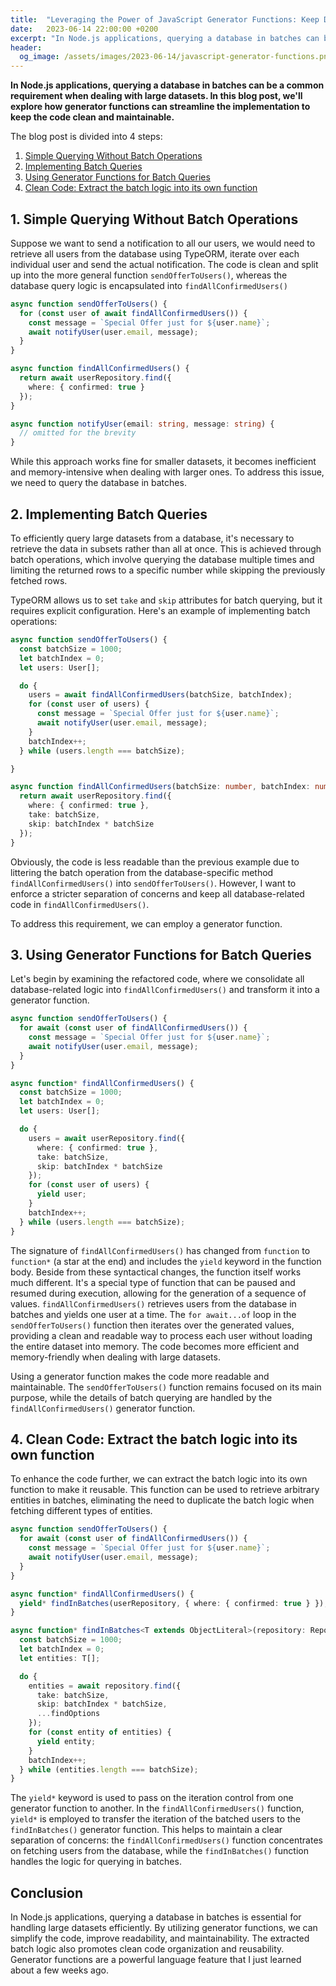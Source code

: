 ```yaml
---
title:  "Leveraging the Power of JavaScript Generator Functions: Keep Database Batch Operations clean and maintainable"
date:   2023-06-14 22:00:00 +0200
excerpt: "In Node.js applications, querying a database in batches can be a common requirement when dealing with large datasets. Generator functions can streamline the implementation to keep the code clean and maintainable."
header:
  og_image: /assets/images/2023-06-14/javascript-generator-functions.png
---
```



**In Node.js applications, querying a database in batches can be a common requirement when dealing with large datasets. In this blog post, we'll explore how generator functions can streamline the implementation to keep the code clean and maintainable.**

The blog post is divided into 4 steps:

1. [Simple Querying Without Batch Operations](#1-simple-querying-without-batch-operations)
1. [Implementing Batch Queries](#2-implementing-batch-queries)
1. [ Using Generator Functions for Batch Queries](#3-using-generator-functions-for-batch-queries)
1. [Clean Code: Extract the batch logic into its own function](#4-clean-code-extract-the-batch-logic-into-its-own-function)


## 1. Simple Querying Without Batch Operations

Suppose we want to send a notification to all our users, we would need to retrieve all users from the database using TypeORM, iterate over each individual user and send the actual notification. The code is clean and split up into the more general function `sendOfferToUsers()`, whereas the database query logic is encapsulated into `findAllConfirmedUsers()`


```typescript
async function sendOfferToUsers() {
  for (const user of await findAllConfirmedUsers()) {
    const message = `Special Offer just for ${user.name}`;
    await notifyUser(user.email, message);
  }
}

async function findAllConfirmedUsers() {
  return await userRepository.find({
    where: { confirmed: true }
  });
}

async function notifyUser(email: string, message: string) {
  // omitted for the brevity
}
```

While this approach works fine for smaller datasets, it becomes inefficient and memory-intensive when dealing with larger ones. To address this issue, we need to query the database in batches.



## 2. Implementing Batch Queries

To efficiently query large datasets from a database, it's necessary to retrieve the data in subsets rather than all at once. This is achieved through batch operations, which involve querying the database multiple times and limiting the returned rows to a specific number while skipping the previously fetched rows.

TypeORM allows us to set `take` and `skip` attributes for batch querying, but it requires explicit configuration. Here's an example of implementing batch operations:


```typescript
async function sendOfferToUsers() {
  const batchSize = 1000;
  let batchIndex = 0;
  let users: User[];

  do {
    users = await findAllConfirmedUsers(batchSize, batchIndex);
    for (const user of users) {
      const message = `Special Offer just for ${user.name}`;
      await notifyUser(user.email, message);
    }
    batchIndex++;
  } while (users.length === batchSize);

}

async function findAllConfirmedUsers(batchSize: number, batchIndex: number) {
  return await userRepository.find({
    where: { confirmed: true },
    take: batchSize,
    skip: batchIndex * batchSize
  });
}
```

Obviously, the code is less readable than the previous example due to littering the batch operation from the database-specific method `findAllConfirmedUsers()` into `sendOfferToUsers()`. However, I want to enforce a stricter separation of concerns and keep all database-related code in `findAllConfirmedUsers()`.

To address this requirement, we can employ a generator function.


## 3. Using Generator Functions for Batch Queries

Let's begin by examining the refactored code, where we consolidate all database-related logic into `findAllConfirmedUsers()` and transform it into a generator function.

```typescript
async function sendOfferToUsers() {
  for await (const user of findAllConfirmedUsers()) {
    const message = `Special Offer just for ${user.name}`;
    await notifyUser(user.email, message);
  }
}

async function* findAllConfirmedUsers() {
  const batchSize = 1000;
  let batchIndex = 0;
  let users: User[];

  do {
    users = await userRepository.find({
      where: { confirmed: true },
      take: batchSize,
      skip: batchIndex * batchSize
    });
    for (const user of users) {
      yield user;
    }
    batchIndex++;
  } while (users.length === batchSize);
}
```

The signature of `findAllConfirmedUsers()` has changed from `function` to `function*` (a star at the end) and includes the `yield` keyword in the function body. Beside from these syntactical changes, the function itself works much different. It's a special type of function that can be paused and resumed during execution, allowing for the generation of a sequence of values. `findAllConfirmedUsers()` retrieves users from the database in batches and yields one user at a time. The `for await...of` loop in the `sendOfferToUsers()` function then iterates over the generated values, providing a clean and readable way to process each user without loading the entire dataset into memory. The code becomes more efficient and memory-friendly when dealing with large datasets.

Using a generator function makes the code more readable and maintainable. The `sendOfferToUsers()` function remains focused on its main purpose, while the details of batch querying are handled by the `findAllConfirmedUsers()` generator function.


## 4. Clean Code: Extract the batch logic into its own function

To enhance the code further, we can extract the batch logic into its own function to make it reusable. This function can be used to retrieve arbitrary entities in batches, eliminating the need to duplicate the batch logic when fetching different types of entities.

```typescript
async function sendOfferToUsers() {
  for await (const user of findAllConfirmedUsers()) {
    const message = `Special Offer just for ${user.name}`;
    await notifyUser(user.email, message);
  }
}

async function* findAllConfirmedUsers() {
  yield* findInBatches(userRepository, { where: { confirmed: true } });
}

async function* findInBatches<T extends ObjectLiteral>(repository: Repository<T>, findOptions: FindManyOptions<T>) {
  const batchSize = 1000;
  let batchIndex = 0;
  let entities: T[];

  do {
    entities = await repository.find({
      take: batchSize,
      skip: batchIndex * batchSize,
      ...findOptions
    });
    for (const entity of entities) {
      yield entity;
    }
    batchIndex++;
  } while (entities.length === batchSize);
}
```

The `yield*` keyword is used to pass on the iteration control from one generator function to another. In the `findAllConfirmedUsers()` function, `yield*` is employed to transfer the iteration of the batched users to the `findInBatches()` generator function. This helps to maintain a clear separation of concerns: the `findAllConfirmedUsers()` function concentrates on fetching users from the database, while the `findInBatches()` function handles the logic for querying in batches.


## Conclusion

In Node.js applications, querying a database in batches is essential for handling large datasets efficiently. By utilizing generator functions, we can simplify the code, improve readability, and maintainability. The extracted batch logic also promotes clean code organization and reusability. Generator functions are a powerful language feature that I just learned about a few weeks ago.
